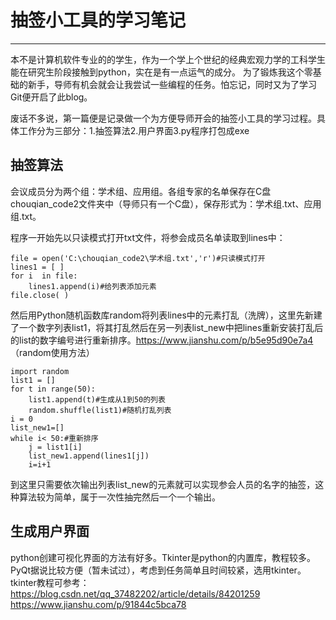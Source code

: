 # 抽签小工具的学习笔记
---
本不是计算机软件专业的的学生，作为一个学上个世纪的经典宏观力学的工科学生能在研究生阶段接触到python，实在是有一点运气的成分。
为了锻炼我这个零基础的新手，导师有机会就会让我尝试一些编程的任务。怕忘记，同时又为了学习Git便开启了此blog。

废话不多说，第一篇便是记录做一个为方便导师开会的抽签小工具的学习过程。具体工作分为三部分：1.抽签算法2.用户界面3.py程序打包成exe

## 抽签算法
会议成员分为两个组：学术组、应用组。各组专家的名单保存在C盘chouqian_code2文件夹中（导师只有一个C盘），保存形式为：学术组.txt、应用组.txt。

程序一开始先以只读模式打开txt文件，将参会成员名单读取到lines中：
```
file = open('C:\chouqian_code2\学术组.txt','r')#只读模式打开
lines1 = [ ]
for i  in file:
    lines1.append(i)#给列表添加元素
file.close( )
```
然后用Python随机函数库random将列表lines中的元素打乱（洗牌），这里先新建了一个数字列表list1，将其打乱然后在另一列表list_new中把lines重新安装打乱后的list的数字编号进行重新排序。https://www.jianshu.com/p/b5e95d90e7a4 （random使用方法）
```
import random
list1 = []
for t in range(50):
    list1.append(t)#生成从1到50的列表
    random.shuffle(list1)#随机打乱列表
i = 0
list_new1=[]
while i< 50:#重新排序
    j = list1[i]
    list_new1.append(lines1[j])
    i=i+1
```
到这里只需要依次输出列表list_new的元素就可以实现参会人员的名字的抽签，这种算法较为简单，属于一次性抽完然后一个一个输出。

## 生成用户界面
python创建可视化界面的方法有好多。Tkinter是python的内置库，教程较多。PyQt据说比较方便（暂未试过），考虑到任务简单且时间较紧，选用tkinter。
tkinter教程可参考：
https://blog.csdn.net/qq_37482202/article/details/84201259
https://www.jianshu.com/p/91844c5bca78



